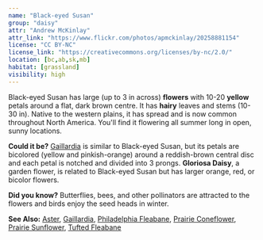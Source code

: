 ```yaml
---
name: "Black-eyed Susan"
group: "daisy"
attr: "Andrew McKinlay"
attr_link: "https://www.flickr.com/photos/apmckinlay/20258881154"
license: "CC BY-NC"
license_link: "https://creativecommons.org/licenses/by-nc/2.0/"
location: [bc,ab,sk,mb]
habitat: [grassland]
visibility: high
---
```

Black-eyed Susan has large (up to 3 in across) **flowers** with 10-20 **yellow** petals around a flat, dark brown centre. It has **hairy** leaves and stems (10-30 in). Native to the western plains, it has spread and is now common throughout North America. You'll find it flowering all summer long in open, sunny locations.

**Could it be?** [Gaillardia](/plants/gaillard/) is similar to Black-eyed Susan, but its petals are bicolored (yellow and pinkish-orange) around a reddish-brown central disc and each petal is notched and divided into 3 prongs. **Gloriosa Daisy**, a garden flower, is related to Black-eyed Susan but has larger orange, red, or bicolor flowers.

**Did you know?** Butterflies, bees, and other pollinators are attracted to the flowers and birds enjoy the seed heads in winter.

<!-- generated, do not edit -->
**See Also:**
[Aster](/plants/aster/),
[Gaillardia](/plants/gaillard/),
[Philadelphia Fleabane](/plants/philflea/),
[Prairie Coneflower](/plants/pracone/),
[Prairie Sunflower](/plants/prasun/),
[Tufted Fleabane](/plants/tuftflea/)
